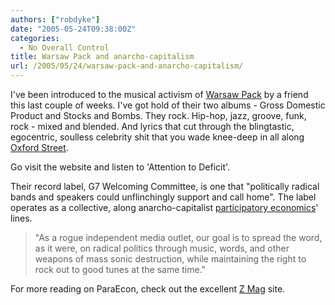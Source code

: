 ```yaml
---
authors: ["robdyke"]
date: "2005-05-24T09:38:00Z"
categories:
  - No Overall Control
title: Warsaw Pack and anarcho-capitalism
url: /2005/05/24/warsaw-pack-and-anarcho-capitalism/
---
```

I've been introduced to the musical activism of [Warsaw Pack](http://www.g7welcomingcommittee.com/bands/warsawpack.html) by a friend this last couple of weeks. I've got hold of their two albums - Gross Domestic Product and Stocks and Bombs. They rock. Hip-hop, jazz, groove, funk, rock - mixed and blended. And lyrics that cut through the blingtastic, egocentric, soulless celebrity shit that you wade knee-deep in all along [Oxford Street](http://www.multimap.com/map/browse.cgi?lat=51.5155&lon=-0.1423&scale=5000&icon=x).

Go visit the website and listen to 'Attention to Deficit'.

Their record label, G7 Welcoming Committee, is one that "politically radical bands and speakers could unflinchingly support and call home". The label operates as a collective, along anarcho-capitalist [participatory economics](http://en.wikipedia.org/wiki/Participatory_economics)' lines.

> "As a rogue independent media outlet, our goal is to spread the word, as it were, on radical politics through music, words, and other weapons of mass sonic destruction, while maintaining the right to rock out to good tunes at the same time."

For more reading on ParaEcon, check out the excellent [Z Mag](http://www.zmag.org/parecon/indexnew.htm) site.